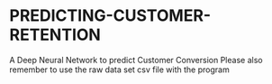 # PREDICTING-CUSTOMER-RETENTION
A Deep Neural Network to predict Customer Conversion
Please also remember to use the raw data set csv file with the program
